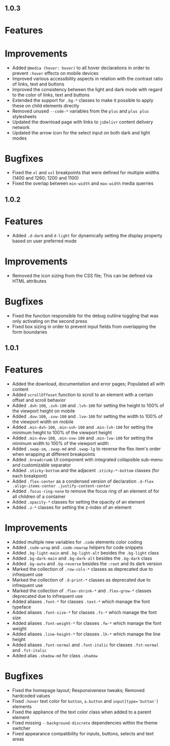 ## 1.0.3

# Features

# Improvements

- Added `@media (hover: hover)` to all hover declarations in order to prevent `:hover` effects on mobile devices
- Improved various accessibility aspects in relation with the contrast ratio of links, text and buttons
- Improved the consistency between the light and dark mode with regard to the color of links, text and buttons
- Extended the support for `.bg-*` classes to make it possible to apply these on child elements directly
- Removed unused `--code-*` variables from the `plus` and `plus plus` stylesheets
- Updated the download page with links to `jsDelivr` content delivery network
- Updated the arrow icon for the select input on both dark and light modes

# Bugfixes

- Fixed the `xl` and `xxl` breakpoints that were defined for multiple widths (1400 and 1260; 1200 and 1100)
- Fixed the overlap between `min-width` and `max-width` media querries

## 1.0.2

# Features

- Added `.d-dark` and `d-light` for dynamically setting the display property based on user preferred mode

# Improvements

- Removed the icon sizing from the CSS file; This can be defined via HTML attributes

# Bugfixes

- Fixed the function responsible for the debug outline toggling that was only activating on the second press
- Fixed box sizing in order to prevent input fields from overlapping the form boundaries

## 1.0.1

# Features

- Added the download, documentation and error pages; Populated all with content
- Added `scrollOffeset` function to scroll to an element with a certain offset and scroll behavior
- Added `.dvh-100`, `.svh-100` and `.lvh-100` for setting the height to 100% of the viewport height on mobile
- Added `.dvw-100`, `.svw-100` and `.lvw-100` for setting the width to 100% of the viewport width on mobile
- Added `.min-dvh-100`, `.min-svh-100` and `.min-lvh-100` for setting the minimum height to 100% of the viewport height
- Added `.min-dvw-100`, `.min-svw-100` and `.min-lvw-100` for setting the minimum width to 100% of the viewport width
- Added `.swap-sm`, `.swap-md` and `.swap-lg` to reverse the flex item's order when wrapping at different breakpoints
- Added `.breadcrumb` UI component with integrated collapsible sub-menu and customizable separator
- Added `.sticky-bottom` and the adjacent `.sticky-*-bottom` classes (for each breakpont)
- Added `.flex-center` as a condensed version of declaration `.d-flex .align-items-center .justify-content-center`
- Added `.focus-ring-none` to remove the focus ring of an element of for all children of a container
- Added `.opacity-*` classes for setting the opacity of an element
- Added `.z-*` classes for setting the z-index of an element

# Improvements

- Added multiple new variables for `.code` elements color coding
- Added `.code-wrap` and `.code-nowrap` helpers for code snippets
- Added `.bg-light-main` and `.bg-light-alt` besides the `.bg-light` class
- Added `.bg-dark-main` and `.bg-dark-alt` besides the `.bg-dark` class
- Added `.bg-auto` and `.bg-reverse` besides the `:root` and its dark version
- Marked the collection of `.row-cols-*` classes as deprecated due to infrequent use
- Marked the collection of `.d-print-*` classes as deprecated due to infrequent use
- Marked the collection of `.flex-shrink-*` and `.flex-grow-*` classes deprecated due to infrequent use
- Added aliases `.font-*` for classes `.text-*` which manage the font typeface
- Added aliases `.font-size-*` for classes `.fs-*` which manage the font size
- Added aliases `.font-weight-*` for classes `.fw-*` which manage the font weight
- Added aliases `.line-height-*` for classes `.lh-*` which manage the line height
- Added aliases `.font-normal` and `.font-italic` for classes `.fst-normal` and `.fst-italic`
- Added alias `.shadow-md` for class `.shadow`

# Bugfixes

- Fixed the homepage layout; Responsiveness tweaks; Removed hardcoded values
- Fixed `:hover` text color for `button`, `a.button` and `input[type='button']` elements
- Fixed the appliance of the text color class when added to a parent element
- Fixed missing `--background-discrete` dependencies within the theme switcher
- Fixed appearance compatibility for inputs, buttons, selects and text areas
